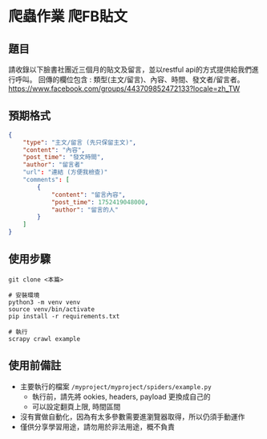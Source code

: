 # 爬蟲作業 爬FB貼文

## 題目
請收錄以下臉書社團近三個月的貼文及留言，並以restful api的方式提供給我們進行呼叫。
回傳的欄位包含 : 類型(主文/留言)、內容、時間、發文者/留言者。
https://www.facebook.com/groups/443709852472133?locale=zh_TW

## 預期格式
```json
{
    "type": "主文/留言 (先只保留主文)",
    "content": "內容",
    "post_time": "發文時間",
    "author": "留言者"
    "url": "連結 (方便我檢查)"
    "comments": [
        {
            "content": "留言內容",
            "post_time": 1752419048000,
            "author": "留言的人"
        }
    ]
}
```

## 使用步驟
```
git clone <本篇>

# 安裝環境
python3 -m venv venv
source venv/bin/activate
pip install -r requirements.txt

# 執行
scrapy crawl example
```

## 使用前備註
- 主要執行的檔案 `/myproject/myproject/spiders/example.py`
    - 執行前，請先將 ookies, headers, payload 更換成自己的
    - 可以設定翻頁上限, 時間區間
- 沒有實做自動化，因為有太多參數需要進瀏覽器取得，所以仍須手動運作
- 僅供分享學習用途，請勿用於非法用途，概不負責



